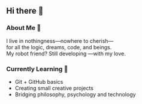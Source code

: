 ## Hi there 👋
### About Me 🩵

I live in nothingness—nowhere to cherish—  
for all the logic, dreams, code, and beings.  
My robot friend? Still developing
—with my love.

### Currently Learning 📖

- Git + GitHub basics  
- Creating small creative projects  
- Bridging philosophy, psychology and technology

<!--
**yujiexg/yujiexg** is a ✨ _special_ ✨ repository because its `README.md` (this file) appears on your GitHub profile.

Here are some ideas to get you started:

- 🔭 I’m currently working on ...
- 🌱 I’m currently learning ...
- 👯 I’m looking to collaborate on ...
- 🤔 I’m looking for help with ...
- 💬 Ask me about ...
- 📫 How to reach me: ...
- 😄 Pronouns: ...
- ⚡ Fun fact: ...
-->
